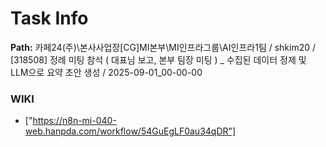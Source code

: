 # Task Info

**Path:** 카페24(주)\본사사업장\[CG]MI본부\MI인프라그룹\AI인프라1팀 / shkim20 / [318508] 정례 미팅 참석 ( 대표님 보고, 본부 팀장 미팅 ) _ 수집된 데이터 정제 및 LLM으로 요약 초안 생성 / 2025-09-01_00-00-00

### WIKI
- ["https://n8n-mi-040-web.hanpda.com/workflow/54GuEgLF0au34qDR"]

